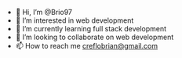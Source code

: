 - 👋 Hi, I’m @Brio97
- 👀 I’m interested in web development
- 🌱 I’m currently learning full stack development
- 💞️ I’m looking to collaborate on web development
- 📫 How to reach me creflobrian@gmail.com


<!---
Brio97/Brio97 is a ✨ special ✨ repository because its `README.md` (this file) appears on your GitHub profile.
You can click the Preview link to take a look at your changes.
--->
